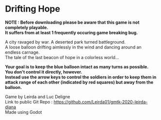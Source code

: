 # Drifting Hope

**NOTE : Before downloading please be aware that this game is not completely playable. \
It suffers from at least 1 frequently occuring game breaking bug.**

A city ravaged by war. A deserted park turned battleground. \
A loose balloon drifting aimlessly in the wind and dancing around an endless carnage. \
The tale of the last beacon of hope in a colorless world...

**Your goal is to keep the blue balloon intact as many turns as possible. \
You don't control it directly, however. \
Instead use the arrow keys to control the soldiers in order to keep them in attack range of each other (indicated by red squares) but away from the balloon.**

Game by Leirda and Luc Deligne \
Link to public Git Repo : https://github.com/Leirda01/gmtk-2020-leirda-diana \
Made using Godot
